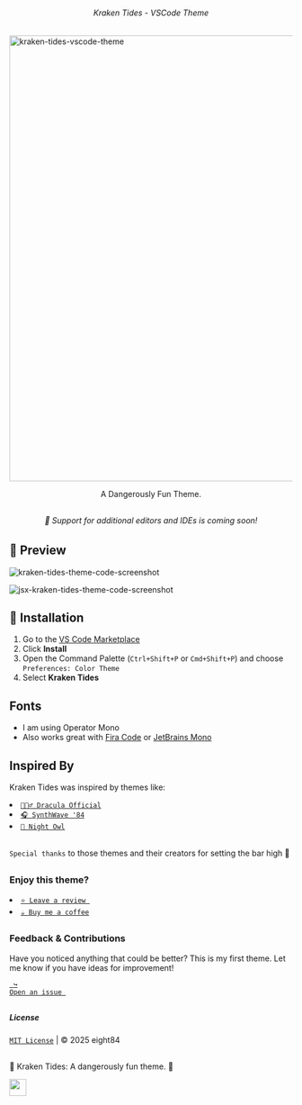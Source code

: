 
<h6 align="center">Kraken Tides - VSCode Theme</h3>
<img width="792" alt="kraken-tides-vscode-theme" src="https://github.com/user-attachments/assets/55dc4be1-153d-440c-9a7e-c5a5f12aefdd" />

<p align="center">A Dangerously Fun Theme.</p>

##
<h6 align="center">👀 Support for additional editors and IDEs is coming soon!</h6>


##
## 🌊 Preview

![kraken-tides-theme-code-screenshot](https://github.com/user-attachments/assets/1a88a5e9-1efd-416a-a632-8be93ebd2fac)



![jsx-kraken-tides-theme-code-screenshot](https://github.com/user-attachments/assets/eaaa85c0-ce78-4f6f-9f19-5c8fa8d85b9b)


## 🐙 Installation

1. Go to the [VS Code Marketplace](https://marketplace.visualstudio.com/items?itemName=eight84.kraken-tides)
2. Click **Install**
3. Open the Command Palette (`Ctrl+Shift+P` or `Cmd+Shift+P`) and choose `Preferences: Color Theme`
4. Select **Kraken Tides**

## Fonts

- I am using Operator Mono
- Also works great with [Fira Code](https://github.com/tonsky/FiraCode) or [JetBrains Mono](https://www.jetbrains.com/lp/mono/)

## Inspired By

Kraken Tides was inspired by themes like:

<li><a href="https://draculatheme.com/"><code>🧛🏻‍♂️ Dracula Official</code></a></li>
<li><a href="https://marketplace.visualstudio.com/items?itemName=RobbOwen.synthwave-vscode"><code>🎧 SynthWave '84</code></a></li>
<li><a href="https://marketplace.visualstudio.com/items?itemName=sdras.night-owl"><code>🦉 Night Owl</code></a></li>
</br>

`Special thanks` to those themes and their creators for setting the bar high 🚀

##
### Enjoy this theme?

<li><a href="https://marketplace.visualstudio.com/items?itemName=eight84.kraken-tides"><code>⭐ Leave a review </code></a></li>
<li><a href="https://www.buymeacoffee.com/eight84"><code>☕️ Buy me a coffee</code></a></li>

##
### Feedback & Contributions

Have you noticed anything that could be better? This is my first theme. Let me know if you have ideas for improvement!

<a href="https://github.com/eight84/kraken-tides/issues"><code> ↪ Open an issue </code></a>

##
##### License

[`MIT License`](LICENSE) | © 2025 eight84

##

🪸 Kraken Tides: A dangerously fun theme. 🪸

<a href="https://www.buymeacoffee.com/eight84"><img src="https://cdn.buymeacoffee.com/buttons/v2/arial-orange.png" height="30px"></a>

